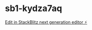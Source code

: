 # sb1-kydza7aq

[Edit in StackBlitz next generation editor ⚡️](https://stackblitz.com/~/github.com/playingcamp/sb1-kydza7aq)